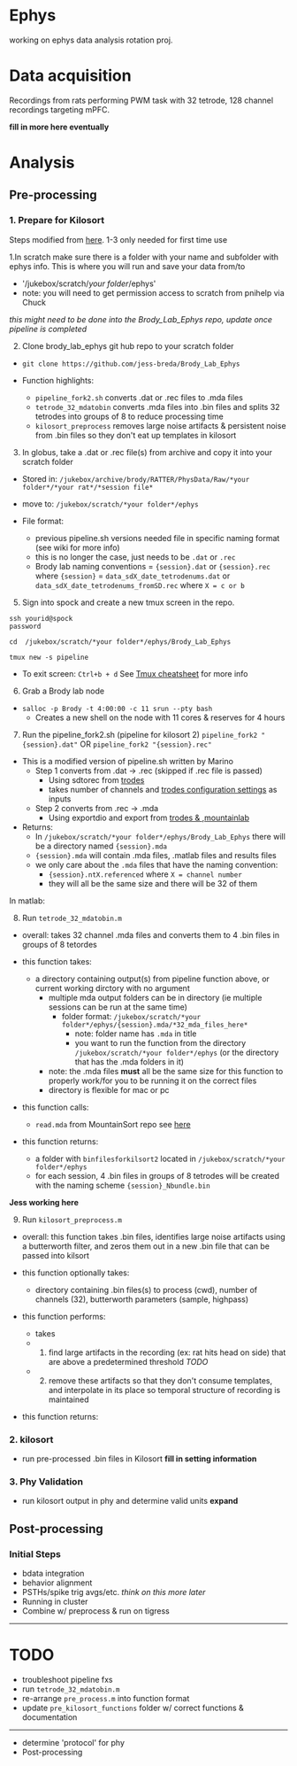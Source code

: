 
# Ephys
working on ephys data analysis rotation proj.

# Data acquisition

Recordings from rats performing PWM task with 32 tetrode, 128 channel recordings targeting mPFC.

**fill in more here eventually**

# Analysis

## Pre-processing

### 1. Prepare for Kilosort

Steps modified from [here](https://brodylabwiki.princeton.edu/wiki/index.php?title=Internal:Wireless_Ephys_Instructions). 1-3 only needed for first time use

1.In scratch make sure there is a folder with your name and subfolder with ephys info. This is where you will run and save your data from/to

- '/jukebox/scratch/*your folder*/ephys'
- note: you will need to get permission access to scratch from pnihelp via Chuck

*this might need to be done into the Brody_Lab_Ephys repo, update once pipeline is completed*

2. Clone brody_lab_ephys git hub repo to your scratch folder

- `git clone https://github.com/jess-breda/Brody_Lab_Ephys`

- Function highlights:
    - `pipeline_fork2.sh` converts .dat or .rec files to .mda files
    - `tetrode_32_mdatobin` converts .mda files into .bin files and splits 32 tetrodes into groups of 8 to reduce processing time
    - `kilosort_preprocess` removes large noise artifacts & persistent noise from .bin files so they don't eat up templates in kilosort


3. In globus, take a .dat or .rec file(s) from archive and copy it into your scratch folder

- Stored in: `/jukebox/archive/brody/RATTER/PhysData/Raw/*your folder*/*your rat*/*session file*`
- move to: `/jukebox/scratch/*your folder*/ephys`

- File format:
  - previous pipeline.sh versions needed file in specific naming format (see wiki for more info)
  - this is no longer the case, just needs to be `.dat` or `.rec`
  - Brody lab naming conventions = `{session}.dat` or `{session}.rec` where `{session}` = `data_sdX_date_tetrodenums.dat` or `data_sdX_date_tetrodenums_fromSD.rec` where `X = c or b`

5. Sign into spock and create a new tmux screen in the repo.

```
ssh yourid@spock
password

cd  /jukebox/scratch/*your folder*/ephys/Brody_Lab_Ephys

tmux new -s pipeline
```
- To exit screen: `Ctrl+b + d` See [Tmux cheatsheet](https://tmuxcheatsheet.com/) for more info

6. Grab a Brody lab node

- `salloc -p Brody -t 4:00:00 -c 11 srun --pty bash`
  - Creates a new shell on the node  with 11 cores & reserves for 4 hours

7. Run the pipeline_fork2.sh (pipeline for kilosort 2)
    `pipeline_fork2 "{session}.dat"` OR `pipeline_fork2 "{session}.rec"`

- This is a modified version of pipeline.sh written by Marino
  - Step 1 converts from .dat → .rec (skipped if .rec file is passed)
    - Using sdtorec from [trodes](https://bitbucket.org/mkarlsso/trodes/wiki/SDFunctions/)
    - takes number of channels and [trodes configuration settings](https://bitbucket.org/mkarlsso/trodes/wiki/Configuration/) as inputs
  - Step 2 converts from .rec → .mda
    - Using exportdio and export from [trodes & ,mountainlab](https://bitbucket.org/mkarlsso/trodes/wiki/ExportFunctions/)
- Returns:
  - In `/jukebox/scratch/*your folder*/ephys/Brody_Lab_Ephys` there will be a directory named `{session}.mda`
  - `{session}.mda` will contain .mda files, .matlab files and results files
  - we only care about the `.mda` files that have the naming convention:
    - `{session}.ntX.referenced` where `X = channel number`
    - they will all be the same size and there will be 32 of them

In matlab:

8. Run `tetrode_32_mdatobin.m`

- overall: takes 32 channel .mda files and converts them to 4 .bin files in groups of 8 tetordes

- this function takes:
    - a directory containing output(s) from pipeline function above, or current working dirctory with no argument
      - multiple mda output folders can be in directory (ie multiple sessions can be run at the same time)
          - folder format: `/jukebox/scratch/*your folder*/ephys/{session}.mda/*32_mda_files_here*`
            - note: folder name has `.mda` in title
            - you want to run the function from the directory `/jukebox/scratch/*your folder*/ephys` (or the directory that has the .mda folders in it)
      - note: the .mda files **must** all be the same size for this function to properly work/for you to be running it on the correct files
      - directory is flexible for mac or pc

- this function calls:
  - `read.mda` from MountainSort repo see [here](https://github.com/flatironinstitute/mountainlab-js/blob/master/utilities/matlab/mdaio/readmda.m/)

- this function returns:
  - a folder with `binfilesforkilsort2` located in `/jukebox/scratch/*your folder*/ephys`
  - for each session, 4 .bin files in groups of 8 tetrodes will be created with the naming scheme `{session}_Nbundle.bin`

**Jess working here**

9. Run `kilosort_preprocess.m`

- overall: this function takes .bin files, identifies large noise artifacts using a butterworth filter, and zeros them out in a new .bin file that can be passed into kilsort

- this function optionally takes:
  - directory containing .bin files(s) to process (cwd), number of channels (32), butterworth parameters (sample, highpass)

- this function performs:
  - takes
  - 1. find large artifacts in the recording (ex: rat hits head on side) that are above a predetermined threshold *TODO*
  - 2. remove these artifacts so that they don't consume templates, and interpolate in its place so temporal structure of recording is maintained

- this function returns:


### 2. kilosort

- run pre-processed .bin files in Kilosort
**fill in setting information**

### 3. Phy Validation

- run kilosort output in phy and determine valid units
**expand**

## Post-processing

### Initial Steps

- bdata integration
- behavior alignment
- PSTHs/spike trig avgs/etc. *think on this more later*
- Running in cluster
- Combine w/ preprocess & run on tigress

----------------------------------
# TODO
-  troubleshoot pipeline fxs
- run `tetrode_32_mdatobin.m`
- re-arrange `pre_process.m` into function format
- update `pre_kilosort_functions` folder w/ correct functions & documentation
---
- determine 'protocol' for phy
- Post-processing
